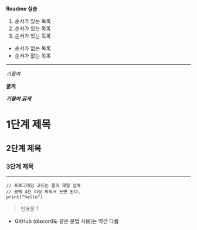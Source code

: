 **Readme 실습**

1. 순서가 있는 목록
2. 순서가 있는 목록
3. 순서가 있는 목록
- 순서가 없는 목록
- 순서가 없는 목록

---

*기울여*

**굵게**

***기울여 굵게***

# 1단계 제목

## 2단계 제목

### 3단계 제목

---

```
// 프로그래밍 코드는 줄의 제일 앞에 
// 공백 4칸 이상 띄워서 쓰면 된다.
print("hello")
```

> 인용문 1
    
    

- GitHub (discord도 같은 문법 사용)는 약간 다름
